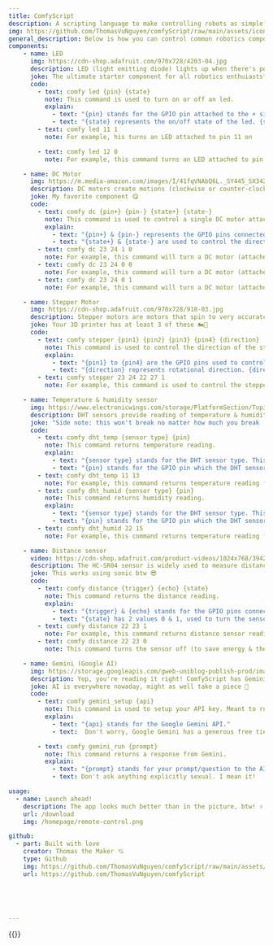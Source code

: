 ```yaml
---
title: ComfyScript
description: A scripting language to make controlling robots as simple as spoken English
img: https://github.com/ThomasVuNguyen/comfyScript/raw/main/assets/icon.png
general_description: Below is how you can control common robotics components using ComfyScript. No more 100+ lines of Python codes.
components:
    - name: LED
      img: https://cdn-shop.adafruit.com/970x728/4203-04.jpg
      description: LED (light emitting diode) lights up when there's power. Comes in variety of colors
      joke: The ultimate starter component for all robotics enthuiasts👌
      code: 
        - text: comfy led {pin} {state}
          note: This command is used to turn on or off an led.
          explain:
            - text: "{pin} stands for the GPIO pin attached to the + side of the LED."
            - text: "{state} represents the on/off state of the led. {state} has 2 values of 1 & 0 for On & Off, respectively."
        - text: comfy led 11 1
          note: For example, his turns an LED attached to pin 11 on

        - text: comfy led 12 0
          note: For example, this command turns an LED attached to pin 12 off

    - name: DC Motor
      img: https://m.media-amazon.com/images/I/41fqVNAbQ6L._SY445_SX342_QL70_FMwebp_.jpg
      description: DC motors create motions (clockwise or counter-clockwise) when powered. This is meant to be used with an L298N controller. DC Motor is used to generate fast & continuous motion, useful for RC car wheels & anything that spins fast.
      joke: My favorite component 😋
      code:
        - text: comfy dc {pin+} {pin-} {state+} {state-}
          note: This command is used to control a single DC motor attached to a L298N 
          explain:
            - text: "{pin+} & {pin-} represents the GPIO pins connected to the + & - sides of the DC motor."
            - text: "{state+} & {state-} are used to control the direction in which the motor rotates. These both have 2 values 0 & 1, representing off & on."
        - text: comfy dc 23 24 1 0
          note: For example, this command will turn a DC motor (attached to pins 23 & 24) clockwise
        - text: comfy dc 23 24 0 0
          note: For example, this command will turn a DC motor (attached to pins 23 & 24) off
        - text: comfy dc 23 24 0 1
          note: For example, this command will turn a DC motor (attached to pins 23 & 24) counter-clockwise

    - name: Stepper Motor
      img: https://cdn-shop.adafruit.com/970x728/918-03.jpg
      description: Stepper motors are motors that spin to very accurate angles. This is useful for applications requiring accurate movements such as conveyor belts, turning system for RC cars, etc.
      joke: Your 3D printer has at least 3 of these 🏍️💨
      code: 
        - text: comfy stepper {pin1} {pin2} {pin3} {pin4} {direction}
          note: This command is used to control the direction of the stepper motor movement.
          explain: 
            - text: "{pin1} to {pin4} are the GPIO pins used to control the stepper motor. "
            - text: "{direction} represents rotational direction. {direction} has 3 values: -1, 0, 1 for counter-clockwise, stop, clockwise."
        - text: comfy stepper 23 24 22 27 1
          note: For example, this command is used to control the stepper motor attached to pins 23, 24, 22, 27 to move clockwise

    - name: Temperature & humidity sensor
      img: https://www.electronicwings.com/storage/PlatformSection/TopicContent/119/icon/DHT11%20New.jpg
      description: DHT sensors provide reading of temperature & humidity. Currently supported sensors include DHT 11, 22 & 2302 (which is like... all of 'em).
      joke: "Side note: this won't break no matter how much you break 'em 🔥"
      code:
        - text: comfy dht_temp {sensor type} {pin}
          note: This command returns temperature reading.
          explain:
            - text: "{sensor type} stands for the DHT sensor type. This has 3 values 11, 22 & 2302."
            - text: "{pin} stands for the GPIO pin which the DHT sensor is connected to."
        - text: comfy dht_temp 11 13
          note: For example, this command returns temperature reading from sensor type DHT11 & attached to pin 13.
        - text: comfy dht_humid {sensor type} {pin}
          note: This command returns humidity reading.
          explain:
            - text: "{sensor type} stands for the DHT sensor type. This has 3 values 11, 22 & 2302."
            - text: "{pin} stands for the GPIO pin which the DHT sensor is connected to."
        - text: comfy dht_humid 22 15
          note: For example, this command returns temperature reading from sensor type DHT22 & attached to pin 15.

    - name: Distance sensor
      video: https://cdn-shop.adafruit.com/product-videos/1024x768/3942-04.mp4
      description: The HC-SR04 sensor is widely used to measure distance. Small, cheap & versatile. All things should be like this, don't you agree?
      joke: This works using sonic btw 😎
      code:
        - text: comfy distance {trigger} {echo} {state}
          note: This command returns the distance reading.
          explain:
            - text: "{trigger} & {echo} stands for the GPIO pins connected to the sensor."
            - text: "{state} has 2 values 0 & 1, used to turn the sensor off & on accordingly"
        - text: comfy distance 22 23 1
          note: For example, this command returns distance sensor reading from a sensor connected to pins 22 & 23.
        - text: comfy distance 22 23 0
          note: This command turns the sensor off (to save energy & the planet in the process... probably).

    - name: Gemini (Google AI)
      img: https://storage.googleapis.com/gweb-uniblog-publish-prod/images/IO24_WhatsInAName_Hero_1.width-1200.format-webp.webp
      description: Yep, you're reading it right! ComfyScript has Gemini AI chat built-in. We built this with convenience & simplicity in mind.
      joke: AI is everywhere nowaday, might as well take a piece 💸
      code: 
        - text: comfy gemini_setup {api}
          note: This command is used to setup your API key. Meant to run once per Raspberry Pi.
          explain:
            - text: "{api} stands for the Google Gemini API."
            - text:  Don't worry, Google Gemini has a generous free tier.

        - text: comfy gemini_run {prompt}
          note: This command returns a response from Gemini.
          explain: 
            - text: "{prompt} stands for your prompt/question to the AI!"
            - text: Don't ask anything explicitly sexual. I mean it!

usage: 
  - name: Launch ahead!
    description: The app looks much better than in the picture, btw! ✌
    url: /download
    img: /homepage/remote-control.png

github:
  - part: Built with love
    creator: Thomas the Maker 💘 
    type: Github
    img: https://github.com/ThomasVuNguyen/comfyScript/raw/main/assets/icon.png
    url: https://github.com/ThomasVuNguyen/comfyScript
  
        

  

---
```

{{<documentation>}}
